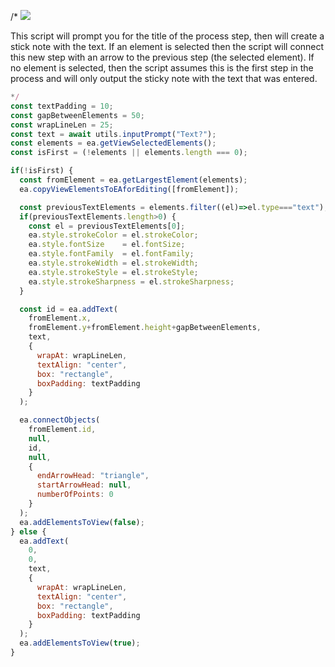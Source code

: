 /*
![](https://raw.githubusercontent.com/zsviczian/obsidian-excalidraw-plugin/master/images/scripts-add-process-step.jpg)

This script will prompt you for the title of the process step, then will create a stick note with the text. If an element is selected then the script will connect this new step with an arrow to the previous step (the selected element). If no element is selected, then the script assumes this is the first step in the process and will only output the sticky note with the text that was entered.

```javascript
*/
const textPadding = 10;
const gapBetweenElements = 50;
const wrapLineLen = 25;
const text = await utils.inputPrompt("Text?");
const elements = ea.getViewSelectedElements();
const isFirst = (!elements || elements.length === 0);

if(!isFirst) {
  const fromElement = ea.getLargestElement(elements);
  ea.copyViewElementsToEAforEditing([fromElement]);

  const previousTextElements = elements.filter((el)=>el.type==="text");
  if(previousTextElements.length>0) {
    const el = previousTextElements[0];
    ea.style.strokeColor = el.strokeColor;
    ea.style.fontSize    = el.fontSize;
    ea.style.fontFamily  = el.fontFamily;
    ea.style.strokeWidth = el.strokeWidth;
    ea.style.strokeStyle = el.strokeStyle;
    ea.style.strokeSharpness = el.strokeSharpness;
  }

  const id = ea.addText(
    fromElement.x,
    fromElement.y+fromElement.height+gapBetweenElements,
    text,
    {
      wrapAt: wrapLineLen,
      textAlign: "center",
      box: "rectangle",
      boxPadding: textPadding
    }
  );

  ea.connectObjects(
    fromElement.id,
    null,
    id,
    null,
    {
	  endArrowHead: "triangle",
	  startArrowHead: null,
	  numberOfPoints: 0
    }
  );
  ea.addElementsToView(false);
} else {
  ea.addText(
    0,
    0,
    text,
    {
      wrapAt: wrapLineLen,
      textAlign: "center",
      box: "rectangle",
      boxPadding: textPadding
    }
  );
  ea.addElementsToView(true);
}
